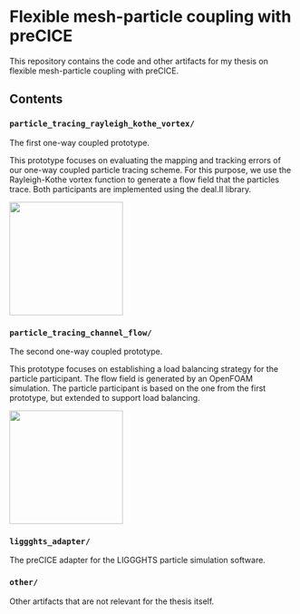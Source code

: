 # Flexible mesh-particle coupling with preCICE
This repository contains the code and other artifacts for my thesis on flexible mesh-particle coupling with preCICE.

## Contents
### `particle_tracing_rayleigh_kothe_vortex/`
The first one-way coupled prototype.

This prototype focuses on evaluating the mapping and tracking errors of our one-way coupled particle tracing scheme.
For this purpose, we use the Rayleigh-Kothe vortex function to generate a flow field that the particles trace.
Both participants are implemented using the deal.II library.

<img src="particle_tracing_rayleigh_kothe_vortex/figures/flow_field_frames/flow_field.0000.png" height="200">

### `particle_tracing_channel_flow/`
The second one-way coupled prototype.

This prototype focuses on establishing a load balancing strategy for the particle participant.
The flow field is generated by an OpenFOAM simulation.
The particle participant is based on the one from the first prototype, but extended to support load balancing.

<img src="particle_tracing_channel_flow/figures/flow_field.png" height="200">

### `liggghts_adapter/`
The preCICE adapter for the LIGGGHTS particle simulation software.

### `other/`
Other artifacts that are not relevant for the thesis itself.
